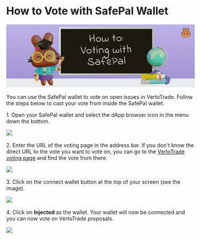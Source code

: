# How to Vote with SafePal Wallet

![](../../../public/assets/how-to-voting-with-safepal-header.png)

You can use the SafePal wallet to vote on open issues in VertoTrade. Follow the steps below to cast your vote from inside the SafePal wallet.

1\. Open your SafePal wallet and select the dApp browser icon in the menu down the bottom.

![](../../../public/assets/safepal-1.png)

2\. Enter the URL of the voting page in the address bar. If you don't know the direct URL to the vote you want to vote on, you can go to the [VertoTrade voting page](https://voting.vertotrade.finance/) and find the vote from there.

![](../../../public/assets/safepal-2.png)

3\. Click on the connect wallet button at the top of your screen (see the image).&#x20;

![](../../../public/assets/safepal-3.png)

4\. Click on **Injected** as the wallet. Your wallet will now be connected and you can now vote on VertoTrade proposals.

![](../../../public/assets/safepal-4.png)

